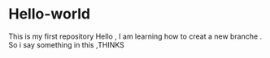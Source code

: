 # Hello-world
This is my first repository
Hello , I am learning how to creat a new branche . So i say something in this ,THINKS

